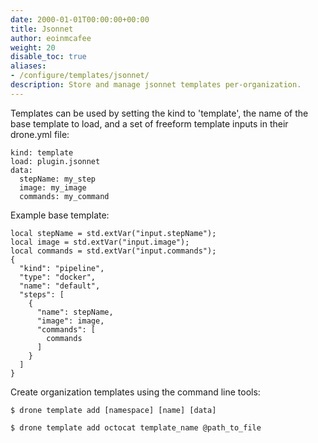 ```yaml
---
date: 2000-01-01T00:00:00+00:00
title: Jsonnet
author: eoinmcafee
weight: 20
disable_toc: true
aliases:
- /configure/templates/jsonnet/
description: Store and manage jsonnet templates per-organization.
---
```

Templates can be used by setting the kind to 'template', the name of the base template to load, and a set of freeform template inputs
in their drone.yml file:
```
kind: template
load: plugin.jsonnet
data:
  stepName: my_step
  image: my_image
  commands: my_command
```
Example base template:
```
local stepName = std.extVar("input.stepName");
local image = std.extVar("input.image");
local commands = std.extVar("input.commands");
{
  "kind": "pipeline",
  "type": "docker",
  "name": "default",
  "steps": [
    {
      "name": stepName,
      "image": image,
      "commands": [
        commands
      ]
    }
  ]
}
```
Create organization templates using the command line tools:
```
$ drone template add [namespace] [name] [data]
```
```
$ drone template add octocat template_name @path_to_file
```